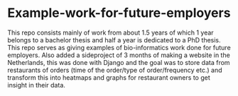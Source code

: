 # Example-work-for-future-employers

This repo consists mainly of work from about 1.5 years of which 1 year belongs to a bachelor thesis and half a year is dedicated to a PhD thesis. This repo serves as giving examples of bio-informatics work done for future employers. Also added a sideproject of 3 months of making a website in the Netherlands, this was done with Django and the goal was to store data from restaurants of orders (time of the order/type of order/frequency etc.) and transform this into heatmaps and graphs for restaurant owners to get insight in their data.
